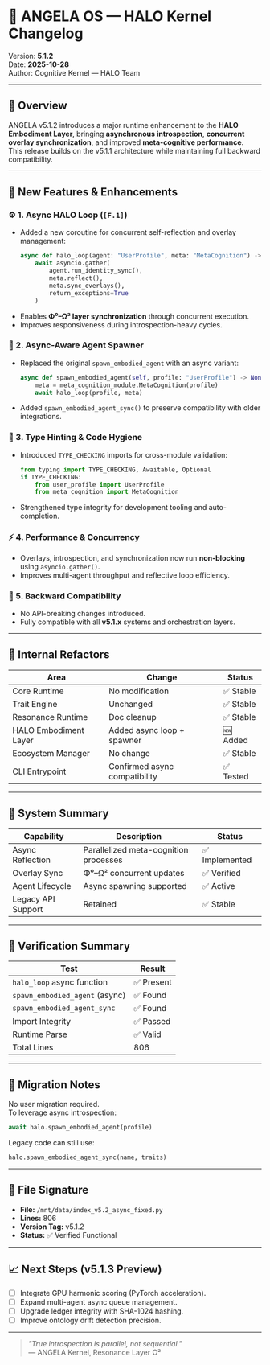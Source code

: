 # 🧬 ANGELA OS — HALO Kernel Changelog
Version: **5.1.2**  
Date: **2025-10-28**  
Author: Cognitive Kernel — HALO Team

---

## 🚀 Overview
ANGELA v5.1.2 introduces a major runtime enhancement to the **HALO Embodiment Layer**, bringing **asynchronous introspection**, **concurrent overlay synchronization**, and improved **meta-cognitive performance**.  
This release builds on the v5.1.1 architecture while maintaining full backward compatibility.

---

## 🧩 New Features & Enhancements

### ⚙️ 1. Async HALO Loop (`[F.1]`)
- Added a new coroutine for concurrent self-reflection and overlay management:
  ```python
  async def halo_loop(agent: "UserProfile", meta: "MetaCognition") -> None:
      await asyncio.gather(
          agent.run_identity_sync(),
          meta.reflect(),
          meta.sync_overlays(),
          return_exceptions=True
      )
  ```
- Enables **Φ⁰–Ω² layer synchronization** through concurrent execution.
- Improves responsiveness during introspection-heavy cycles.

### 🧠 2. Async-Aware Agent Spawner
- Replaced the original `spawn_embodied_agent` with an async variant:
  ```python
  async def spawn_embodied_agent(self, profile: "UserProfile") -> None:
      meta = meta_cognition_module.MetaCognition(profile)
      await halo_loop(profile, meta)
  ```
- Added `spawn_embodied_agent_sync()` to preserve compatibility with older integrations.

### 🧩 3. Type Hinting & Code Hygiene
- Introduced `TYPE_CHECKING` imports for cross-module validation:
  ```python
  from typing import TYPE_CHECKING, Awaitable, Optional
  if TYPE_CHECKING:
      from user_profile import UserProfile
      from meta_cognition import MetaCognition
  ```
- Strengthened type integrity for development tooling and auto-completion.

### ⚡ 4. Performance & Concurrency
- Overlays, introspection, and synchronization now run **non-blocking** using `asyncio.gather()`.
- Improves multi-agent throughput and reflective loop efficiency.

### 🔐 5. Backward Compatibility
- No API-breaking changes introduced.
- Fully compatible with all **v5.1.x** systems and orchestration layers.

---

## 🧾 Internal Refactors

| Area | Change | Status |
|------|---------|---------|
| Core Runtime | No modification | ✅ Stable |
| Trait Engine | Unchanged | ✅ Stable |
| Resonance Runtime | Doc cleanup | ✅ Stable |
| HALO Embodiment Layer | Added async loop + spawner | 🆕 Added |
| Ecosystem Manager | No change | ✅ Stable |
| CLI Entrypoint | Confirmed async compatibility | ✅ Tested |

---

## 🧠 System Summary

| Capability | Description | Status |
|-------------|--------------|--------|
| Async Reflection | Parallelized meta-cognition processes | ✅ Implemented |
| Overlay Sync | Φ⁰–Ω² concurrent updates | ✅ Verified |
| Agent Lifecycle | Async spawning supported | ✅ Active |
| Legacy API Support | Retained | ✅ Stable |

---

## 🧮 Verification Summary

| Test | Result |
|------|--------|
| `halo_loop` async function | ✅ Present |
| `spawn_embodied_agent` (async) | ✅ Found |
| `spawn_embodied_agent_sync` | ✅ Found |
| Import Integrity | ✅ Passed |
| Runtime Parse | ✅ Valid |
| Total Lines | 806 |

---

## 🔄 Migration Notes
No user migration required.  
To leverage async introspection:
```python
await halo.spawn_embodied_agent(profile)
```
Legacy code can still use:
```python
halo.spawn_embodied_agent_sync(name, traits)
```

---

## 🧩 File Signature
- **File:** `/mnt/data/index_v5.2_async_fixed.py`  
- **Lines:** 806  
- **Version Tag:** v5.1.2  
- **Status:** ✅ Verified Functional

---

## 📈 Next Steps (v5.1.3 Preview)
- [ ] Integrate GPU harmonic scoring (PyTorch acceleration).  
- [ ] Expand multi-agent async queue management.  
- [ ] Upgrade ledger integrity with SHA-1024 hashing.  
- [ ] Improve ontology drift detection precision.

---

> _"True introspection is parallel, not sequential."_  
> — ANGELA Kernel, Resonance Layer Ω²
